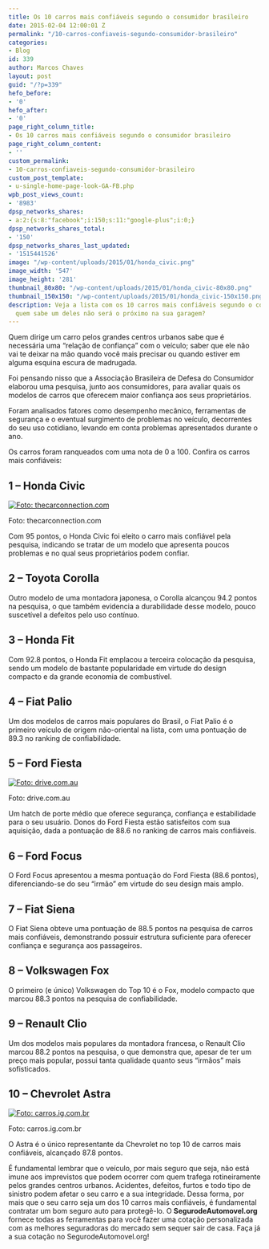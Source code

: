 ```yaml
---
title: Os 10 carros mais confiáveis segundo o consumidor brasileiro
date: 2015-02-04 12:00:01 Z
permalink: "/10-carros-confiaveis-segundo-consumidor-brasileiro"
categories:
- Blog
id: 339
author: Marcos Chaves
layout: post
guid: "/?p=339"
hefo_before:
- '0'
hefo_after:
- '0'
page_right_column_title:
- Os 10 carros mais confiáveis segundo o consumidor brasileiro
page_right_column_content:
- ''
custom_permalink:
- 10-carros-confiaveis-segundo-consumidor-brasileiro
custom_post_template:
- u-single-home-page-look-GA-FB.php
wpb_post_views_count:
- '8983'
dpsp_networks_shares:
- a:2:{s:8:"facebook";i:150;s:11:"google-plus";i:0;}
dpsp_networks_shares_total:
- '150'
dpsp_networks_shares_last_updated:
- '1515441526'
image: "/wp-content/uploads/2015/01/honda_civic.png"
image_width: '547'
image_height: '281'
thumbnail_80x80: "/wp-content/uploads/2015/01/honda_civic-80x80.png"
thumbnail_150x150: "/wp-content/uploads/2015/01/honda_civic-150x150.png"
description: Veja a lista com os 10 carros mais confiáveis segundo o consumidor brasileiro,
  quem sabe um deles não será o próximo na sua garagem?
---
```


Quem dirige um carro pelos grandes centros urbanos sabe que é necessária uma “relação de confiança” com o veículo; saber que ele não vai te deixar na mão quando você mais precisar ou quando estiver em alguma esquina escura de madrugada.

Foi pensando nisso que a Associação Brasileira de Defesa do Consumidor elaborou uma pesquisa, junto aos consumidores, para avaliar quais os modelos de carros que oferecem maior confiança aos seus proprietários.
  
Foram analisados fatores como desempenho mecânico, ferramentas de segurança e o eventual surgimento de problemas no veículo, decorrentes do seu uso cotidiano, levando em conta problemas apresentados durante o ano.

Os carros foram ranqueados com uma nota de 0 a 100. Confira os carros mais confiáveis:

## 1 – Honda Civic

<div id="attachment_340"  class="wp-caption aligncenter">
  <a href="/wp-content/uploads/2015/01/honda_civic.png"><img class="img-adjustment size-full wp-image-340" src="/wp-content/uploads/2015/01/honda_civic.png" alt="Foto: thecarconnection.com" width="547" height="281" srcset="/wp-content/uploads/2015/01/honda_civic.png 547w, /wp-content/uploads/2015/01/honda_civic-250x128.png 250w, /wp-content/uploads/2015/01/honda_civic-120x62.png 120w" sizes="(max-width: 547px) 100vw, 547px" /></a>
  
  <p class="wp-caption-text">
    Foto: thecarconnection.com
  </p>
</div>

Com 95 pontos, o Honda Civic foi eleito o carro mais confiável pela pesquisa, indicando se tratar de um modelo que apresenta poucos problemas e no qual seus proprietários podem confiar.

## 2 – Toyota Corolla

Outro modelo de uma montadora japonesa, o Corolla alcançou 94.2 pontos na pesquisa, o que também evidencia a durabilidade desse modelo, pouco suscetível a defeitos pelo uso contínuo.
  


<div class="vemmClicksWidget" id="d643d787-df8d-44bc-9edb-fde91921e397" >
</div>

## 3 – Honda Fit

Com 92.8 pontos, o Honda Fit emplacou a terceira colocação da pesquisa, sendo um modelo de bastante popularidade em virtude do design compacto e da grande economia de combustível.

## 4 – Fiat Palio

Um dos modelos de carros mais populares do Brasil, o Fiat Palio é o primeiro veículo de origem não-oriental na lista, com uma pontuação de 89.3 no ranking de confiabilidade.

## 5 – Ford Fiesta

<div id="attachment_341"  class="wp-caption aligncenter">
  <a href="/wp-content/uploads/2015/01/ford_fiesta.png"><img class="size-full wp-image-341" src="/wp-content/uploads/2015/01/ford_fiesta.png" alt="Foto: drive.com.au" width="440" height="291" srcset="/wp-content/uploads/2015/01/ford_fiesta.png 440w, /wp-content/uploads/2015/01/ford_fiesta-250x165.png 250w, /wp-content/uploads/2015/01/ford_fiesta-120x79.png 120w" sizes="(max-width: 440px) 100vw, 440px" /></a>
  
  <p class="wp-caption-text">
    Foto: drive.com.au
  </p>
</div>

Um hatch de porte médio que oferece segurança, confiança e estabilidade para o seu usuário. Donos do Ford Fiesta estão satisfeitos com sua aquisição, dada a pontuação de 88.6 no ranking de carros mais confiáveis.

## 6 – Ford Focus

O Ford Focus apresentou a mesma pontuação do Ford Fiesta (88.6 pontos), diferenciando-se do seu “irmão” em virtude do seu design mais amplo.

## 7 – Fiat Siena

O Fiat Siena obteve uma pontuação de 88.5 pontos na pesquisa de carros mais confiáveis, demonstrando possuir estrutura suficiente para oferecer confiança e segurança aos passageiros.

## 8 – Volkswagen Fox

O primeiro (e único) Volkswagen do Top 10 é o Fox, modelo compacto que marcou 88.3 pontos na pesquisa de confiabilidade.

## 9 – Renault Clio

Um dos modelos mais populares da montadora francesa, o Renault Clio marcou 88.2 pontos na pesquisa, o que demonstra que, apesar de ter um preço mais popular, possui tanta qualidade quanto seus “irmãos” mais sofisticados.

## 10 – Chevrolet Astra

<div id="attachment_342"  class="wp-caption aligncenter">
  <a href="/wp-content/uploads/2015/01/astra.png"><img class="size-full wp-image-342" src="/wp-content/uploads/2015/01/astra.png" alt="Foto: carros.ig.com.br" width="441" height="290" srcset="/wp-content/uploads/2015/01/astra.png 441w, /wp-content/uploads/2015/01/astra-250x164.png 250w, /wp-content/uploads/2015/01/astra-120x79.png 120w" sizes="(max-width: 441px) 100vw, 441px" /></a>
  
  <p class="wp-caption-text">
    Foto: carros.ig.com.br
  </p>
</div>

O Astra é o único representante da Chevrolet no top 10 de carros mais confiáveis, alcançado 87.8 pontos.
  
É fundamental lembrar que o veículo, por mais seguro que seja, não está imune aos imprevistos que podem ocorrer com quem trafega rotineiramente pelos grandes centros urbanos. Acidentes, defeitos, furtos e todo tipo de sinistro podem afetar o seu carro e a sua integridade. Dessa forma, por mais que o seu carro seja um dos 10 carros mais confiáveis, é fundamental contratar um bom seguro auto para protegê-lo. O **SegurodeAutomovel.org** fornece todas as ferramentas para você fazer uma cotação personalizada com as melhores seguradoras do mercado sem sequer sair de casa. Faça já a sua cotação no SegurodeAutomovel.org!